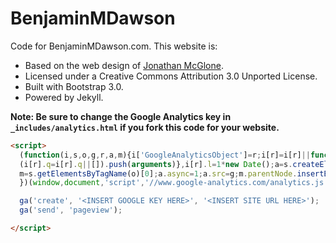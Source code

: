 BenjaminMDawson
========

Code for BenjaminMDawson.com. This website is:

* Based on the web design of [Jonathan McGlone](https://github.com/jmcglone/jmcglone.github.io).
* Licensed under a Creative Commons Attribution 3.0 Unported License.
* Built with Bootstrap 3.0.
* Powered by Jekyll.

**Note: Be sure to change the Google Analytics key in `_includes/analytics.html` if you fork this code for your website.**

```html 
<script>
  (function(i,s,o,g,r,a,m){i['GoogleAnalyticsObject']=r;i[r]=i[r]||function(){
  (i[r].q=i[r].q||[]).push(arguments)},i[r].l=1*new Date();a=s.createElement(o),
  m=s.getElementsByTagName(o)[0];a.async=1;a.src=g;m.parentNode.insertBefore(a,m)
  })(window,document,'script','//www.google-analytics.com/analytics.js','ga');

  ga('create', '<INSERT GOOGLE KEY HERE>', '<INSERT SITE URL HERE>');
  ga('send', 'pageview');

</script>
```